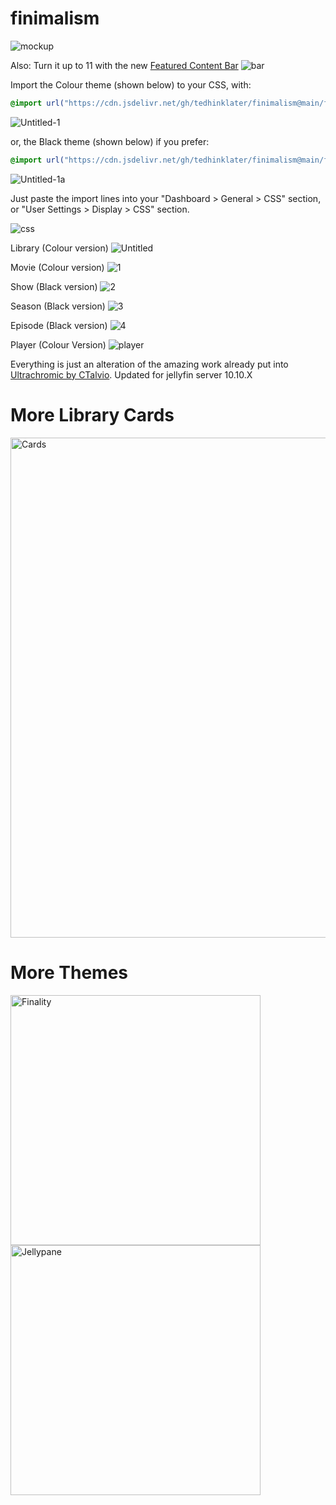 # finimalism
![mockup](https://i.imgur.com/TvTV8jq.jpeg)

Also: Turn it up to 11 with the new [Featured Content Bar](https://github.com/tedhinklater/Jellyfin-Featured-Content-Bar) 
![bar](https://github.com/user-attachments/assets/f2c45f47-3530-4525-9f89-fe4e96c7676f)

Import the Colour theme (shown below) to your CSS, with:

```css
@import url("https://cdn.jsdelivr.net/gh/tedhinklater/finimalism@main/finimalism7.css");

```

![Untitled-1](https://github.com/user-attachments/assets/2f3d02b8-d5bd-4a8b-a9cd-79f5a11f9319)

or, the Black theme (shown below) if you prefer:

```css
@import url("https://cdn.jsdelivr.net/gh/tedhinklater/finimalism@main/finimalism-just-black.css");

```

![Untitled-1a](https://github.com/user-attachments/assets/d7a12567-2d5a-4d56-bd6f-60b80b65a86f)

Just paste the import lines into your "Dashboard > General > CSS" section, or "User Settings > Display > CSS" section.

![css](https://github.com/user-attachments/assets/f137ab3d-5ab1-431c-ad2f-9541145f9e8d)

Library (Colour version)
![Untitled](https://github.com/user-attachments/assets/04d8c11e-f825-4742-b384-78f0c99c038c)

Movie (Colour version)
![1](https://github.com/user-attachments/assets/3be8693c-8fd4-4a07-9ddd-94aef08a7633)

Show (Black version)
![2](https://github.com/user-attachments/assets/c42d1f08-c240-4055-adc4-963e1c75fa38)

Season (Black version)
![3](https://github.com/user-attachments/assets/dd731808-7da7-4795-9b32-d25569ffd953)

Episode (Black version)
![4](https://github.com/user-attachments/assets/49fe79f4-a31d-4669-a30e-303e5837eaea)

Player (Colour Version)
![player](https://github.com/user-attachments/assets/c1566c4a-ef47-4306-9131-b229f2adf8c3)

Everything is just an alteration of the amazing work already put into [Ultrachromic by CTalvio](https://github.com/CTalvio/Ultrachromic). Updated for jellyfin server 10.10.X

# More Library Cards 
<a href="https://github.com/Phantomwise/jellyfin-custom-thumbnails-collection"><img src="https://i.imgur.com/aWUsxMG.png" alt="Cards" width="800"/></a>

# More Themes

<a href="https://github.com/tedhinklater/finality"><img src="https://i.imgur.com/54wZsvH.png" alt="Finality" width="400"/></a> 
<a href="https://github.com/tedhinklater/Jellypane"><img src="https://i.imgur.com/RHFcIA9.png" alt="Jellypane" width="400"/></a>

